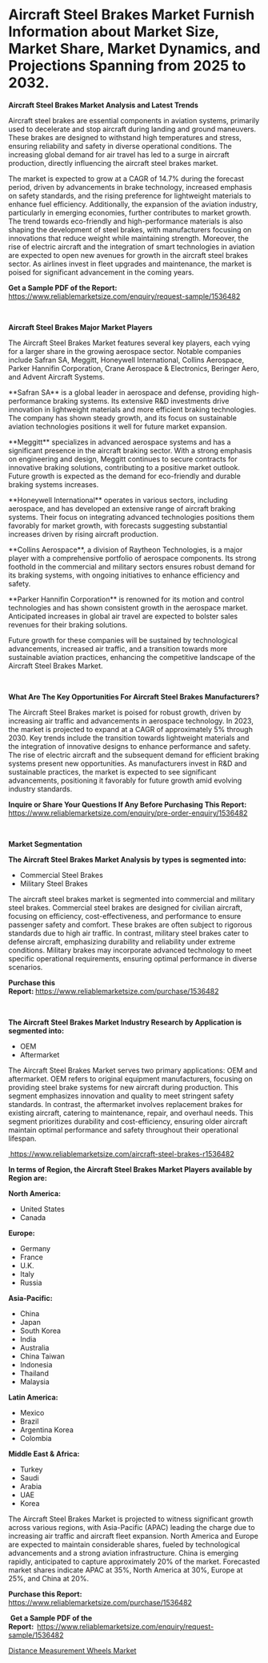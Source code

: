 <p><h1>Aircraft Steel Brakes Market Furnish Information about Market Size, Market Share, Market Dynamics, and Projections Spanning from 2025 to 2032.</h1></p><p><strong>Aircraft Steel Brakes Market Analysis and Latest Trends</strong></p>
<p><p>Aircraft steel brakes are essential components in aviation systems, primarily used to decelerate and stop aircraft during landing and ground maneuvers. These brakes are designed to withstand high temperatures and stress, ensuring reliability and safety in diverse operational conditions. The increasing global demand for air travel has led to a surge in aircraft production, directly influencing the aircraft steel brakes market.</p><p>The market is expected to grow at a CAGR of 14.7% during the forecast period, driven by advancements in brake technology, increased emphasis on safety standards, and the rising preference for lightweight materials to enhance fuel efficiency. Additionally, the expansion of the aviation industry, particularly in emerging economies, further contributes to market growth. The trend towards eco-friendly and high-performance materials is also shaping the development of steel brakes, with manufacturers focusing on innovations that reduce weight while maintaining strength. Moreover, the rise of electric aircraft and the integration of smart technologies in aviation are expected to open new avenues for growth in the aircraft steel brakes sector. As airlines invest in fleet upgrades and maintenance, the market is poised for significant advancement in the coming years.</p></p>
<p><strong>Get a Sample PDF of the Report:&nbsp;</strong> <a href="https://www.reliablemarketsize.com/enquiry/request-sample/1536482?utm_campaign=2453&utm_medium=2&utm_source=Github&utm_content=ia&utm_term=11042025&utm_id=aircraft-steel-brakes">https://www.reliablemarketsize.com/enquiry/request-sample/1536482</a></p>
<p>&nbsp;</p>
<p><strong>Aircraft Steel Brakes Major Market Players</strong></p>
<p><p>The Aircraft Steel Brakes Market features several key players, each vying for a larger share in the growing aerospace sector. Notable companies include Safran SA, Meggitt, Honeywell International, Collins Aerospace, Parker Hannifin Corporation, Crane Aerospace & Electronics, Beringer Aero, and Advent Aircraft Systems.</p><p>**Safran SA** is a global leader in aerospace and defense, providing high-performance braking systems. Its extensive R&D investments drive innovation in lightweight materials and more efficient braking technologies. The company has shown steady growth, and its focus on sustainable aviation technologies positions it well for future market expansion.</p><p>**Meggitt** specializes in advanced aerospace systems and has a significant presence in the aircraft braking sector. With a strong emphasis on engineering and design, Meggitt continues to secure contracts for innovative braking solutions, contributing to a positive market outlook. Future growth is expected as the demand for eco-friendly and durable braking systems increases.</p><p>**Honeywell International** operates in various sectors, including aerospace, and has developed an extensive range of aircraft braking systems. Their focus on integrating advanced technologies positions them favorably for market growth, with forecasts suggesting substantial increases driven by rising aircraft production.</p><p>**Collins Aerospace**, a division of Raytheon Technologies, is a major player with a comprehensive portfolio of aerospace components. Its strong foothold in the commercial and military sectors ensures robust demand for its braking systems, with ongoing initiatives to enhance efficiency and safety.</p><p>**Parker Hannifin Corporation** is renowned for its motion and control technologies and has shown consistent growth in the aerospace market. Anticipated increases in global air travel are expected to bolster sales revenues for their braking solutions.</p><p>Future growth for these companies will be sustained by technological advancements, increased air traffic, and a transition towards more sustainable aviation practices, enhancing the competitive landscape of the Aircraft Steel Brakes Market.</p></p>
<p>&nbsp;</p>
<p><strong>What Are The Key Opportunities For Aircraft Steel Brakes Manufacturers?</strong></p>
<p><p>The Aircraft Steel Brakes market is poised for robust growth, driven by increasing air traffic and advancements in aerospace technology. In 2023, the market is projected to expand at a CAGR of approximately 5% through 2030. Key trends include the transition towards lightweight materials and the integration of innovative designs to enhance performance and safety. The rise of electric aircraft and the subsequent demand for efficient braking systems present new opportunities. As manufacturers invest in R&D and sustainable practices, the market is expected to see significant advancements, positioning it favorably for future growth amid evolving industry standards.</p></p>
<p><strong>Inquire or Share Your Questions If Any Before Purchasing This Report:</strong> <a href="https://www.reliablemarketsize.com/enquiry/pre-order-enquiry/1536482?utm_campaign=2453&utm_medium=2&utm_source=Github&utm_content=ia&utm_term=11042025&utm_id=aircraft-steel-brakes">https://www.reliablemarketsize.com/enquiry/pre-order-enquiry/1536482</a></p>
<p>&nbsp;</p>
<p><strong>Market Segmentation</strong></p>
<p><strong>The Aircraft Steel Brakes Market Analysis by types is segmented into:</strong></p>
<p><ul><li>Commercial Steel Brakes</li><li>Military Steel Brakes</li></ul></p>
<p><p>The aircraft steel brakes market is segmented into commercial and military steel brakes. Commercial steel brakes are designed for civilian aircraft, focusing on efficiency, cost-effectiveness, and performance to ensure passenger safety and comfort. These brakes are often subject to rigorous standards due to high air traffic. In contrast, military steel brakes cater to defense aircraft, emphasizing durability and reliability under extreme conditions. Military brakes may incorporate advanced technology to meet specific operational requirements, ensuring optimal performance in diverse scenarios.</p></p>
<p><strong>Purchase this Report:&nbsp;</strong><a href="https://www.reliablemarketsize.com/purchase/1536482?utm_campaign=2453&utm_medium=2&utm_source=Github&utm_content=ia&utm_term=11042025&utm_id=aircraft-steel-brakes">https://www.reliablemarketsize.com/purchase/1536482</a></p>
<p>&nbsp;</p>
<p><strong>The Aircraft Steel Brakes Market Industry Research by Application is segmented into:</strong></p>
<p><ul><li>OEM</li><li>Aftermarket</li></ul></p>
<p><p>The Aircraft Steel Brakes Market serves two primary applications: OEM and aftermarket. OEM refers to original equipment manufacturers, focusing on providing steel brake systems for new aircraft during production. This segment emphasizes innovation and quality to meet stringent safety standards. In contrast, the aftermarket involves replacement brakes for existing aircraft, catering to maintenance, repair, and overhaul needs. This segment prioritizes durability and cost-efficiency, ensuring older aircraft maintain optimal performance and safety throughout their operational lifespan.</p></p>
<p><a href="https://www.reliablemarketsize.com/aircraft-steel-brakes-r1536482?utm_campaign=2453&utm_medium=2&utm_source=Github&utm_content=ia&utm_term=11042025&utm_id=aircraft-steel-brakes">&nbsp;https://www.reliablemarketsize.com/aircraft-steel-brakes-r1536482</a></p>
<p><strong>In terms of Region, the Aircraft Steel Brakes Market Players available by Region are:</strong></p>
<p>
    <p> <strong> North America: </strong>
        <ul>
            <li>United States</li>
            <li>Canada</li>
        </ul>
        </p> 
    <p> <strong> Europe: </strong>
        <ul>
            <li>Germany</li>
            <li>France</li>
            <li>U.K.</li>
            <li>Italy</li>
            <li>Russia</li>
        </ul>
        </p> 
    <p> <strong> Asia-Pacific: </strong>
        <ul>
            <li>China</li>
            <li>Japan</li>
            <li>South Korea</li>
            <li>India</li>
            <li>Australia</li>
            <li>China Taiwan</li>
            <li>Indonesia</li>
            <li>Thailand</li>
            <li>Malaysia</li>
        </ul>
        </p> 
    <p> <strong> Latin America: </strong>
        <ul>
            <li>Mexico</li>
            <li>Brazil</li>
            <li>Argentina Korea</li>
            <li>Colombia</li>
        </ul>
        </p> 
    <p> <strong> Middle East & Africa: </strong>
        <ul>
            <li>Turkey</li>
            <li>Saudi</li>
            <li>Arabia</li>
            <li>UAE</li>
            <li>Korea</li>
        </ul>
    </p>
    </p>
<p><p>The Aircraft Steel Brakes Market is projected to witness significant growth across various regions, with Asia-Pacific (APAC) leading the charge due to increasing air traffic and aircraft fleet expansion. North America and Europe are expected to maintain considerable shares, fueled by technological advancements and a strong aviation infrastructure. China is emerging rapidly, anticipated to capture approximately 20% of the market. Forecasted market shares indicate APAC at 35%, North America at 30%, Europe at 25%, and China at 20%.</p></p>
<p><strong>Purchase this Report: </strong><a href="https://www.reliablemarketsize.com/purchase/1536482?utm_campaign=2453&utm_medium=2&utm_source=Github&utm_content=ia&utm_term=11042025&utm_id=aircraft-steel-brakes">https://www.reliablemarketsize.com/purchase/1536482</a></p>
<p>&nbsp;<strong>Get a Sample PDF of the Report:&nbsp;&nbsp;</strong><a href="https://www.reliablemarketsize.com/enquiry/request-sample/1536482?utm_campaign=2453&utm_medium=2&utm_source=Github&utm_content=ia&utm_term=11042025&utm_id=aircraft-steel-brakes">https://www.reliablemarketsize.com/enquiry/request-sample/1536482</a></p>
<p><strong></strong></p>
<p><p><a href="https://github.com/kanetaerkid/Market-Research-Report-List-1/blob/main/distance-measurement-wheels-market.md?utm_campaign=2453&utm_medium=2&utm_source=Github&utm_content=ia&utm_term=11042025&utm_id=aircraft-steel-brakes">Distance Measurement Wheels Market</a></p></p>